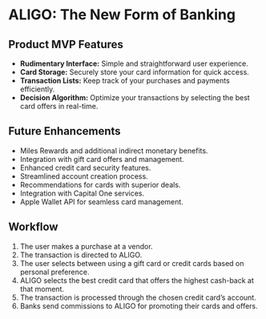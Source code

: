 # ALIGO: The New Form of Banking

## Product MVP Features

- **Rudimentary Interface:** Simple and straightforward user experience.
- **Card Storage:** Securely store your card information for quick access.
- **Transaction Lists:** Keep track of your purchases and payments efficiently.
- **Decision Algorithm:** Optimize your transactions by selecting the best card offers in real-time.

## Future Enhancements

- Miles Rewards and additional indirect monetary benefits.
- Integration with gift card offers and management.
- Enhanced credit card security features.
- Streamlined account creation process.
- Recommendations for cards with superior deals.
- Integration with Capital One services.
- Apple Wallet API for seamless card management.

## Workflow

1. The user makes a purchase at a vendor.
2. The transaction is directed to ALIGO.
3. The user selects between using a gift card or credit cards based on personal preference.
4. ALIGO selects the best credit card that offers the highest cash-back at that moment.
5. The transaction is processed through the chosen credit card’s account.
6. Banks send commissions to ALIGO for promoting their cards and offers.
